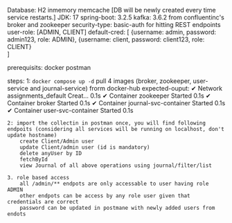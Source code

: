 Database:       H2 inmemory memcache [DB will be newly created every time service restarts.]
JDK:            17
spring-boot:    3.2.5
kafka:          3.6.2 from confluentinc's broker and zookeeper
security-type:  basic-auth for hitting REST endpoints
user-role:      [ADMIN, CLIENT] 
default-cred:   [
                    {username: admin, password: admin123, role: ADMIN}, 
                    {username: client, password: client123, role: CLIENT}   
                ]



prerequisits: 
    docker
    postman
    
steps:
    1: `docker compose up -d`
        pull 4 images (broker, zookeeper, user-service and journal-service) frorm docker-hub
    expected-ouput:
        ✔ Network assignments_default      Creat...                               0.1s 
        ✔ Container zookeeper              Started                                0.1s 
        ✔ Container broker                 Started                                0.1s 
        ✔ Container journal-svc-container  Started                                0.1s 
        ✔ Container user-svc-container     Started                                0.1s
    
    2: import the collectin in postman once, you will find following endpoits (considering all services will be running on localhost, don't update hostname)
        create Client/Admin user 
        update Client/admin user (id is mandatory)
        delete anyUser by ID
        fetchById
        view Journal of all above operations using journal/filter/list
    
    3. role based access
        all /admin/** endpots are only accessable to user having role ADMIN
        other endpots can be access by any role user given that credentials are correct
        password can be updated in postmane with newly added users from endots 
        
        